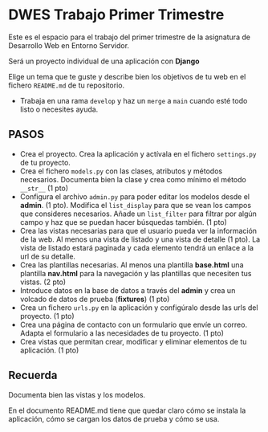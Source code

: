 # DWES Trabajo Primer Trimestre

Este es el espacio para el trabajo del primer trimestre de la asignatura de Desarrollo Web en Entorno Servidor.

Será un proyecto individual de una aplicación con **Django**    

Elige un tema que te guste y describe bien los objetivos de tu web en el fichero `README.md` de tu repositorio.

* Trabaja en una rama `develop` y haz un `merge` a `main` cuando esté todo listo o necesites ayuda.

## PASOS

* Crea el proyecto. Crea la aplicación y actívala en el fichero `settings.py` de tu proyecto.
* Crea el fichero  `models.py` con las clases, atributos y métodos necesarios. Documenta bien la clase y crea como mínimo el método `__str__` (1 pto)
* Configura el archivo `admin.py` para poder editar los modelos desde el **admin**. (1 pto). Modifica el `list_display` para que se vean los campos que consideres necesarios. Añade un `list_filter` para filtrar por algún campo y haz que se puedan hacer búsquedas también. (1 pto)
* Crea las vistas necesarias para que el usuario pueda ver la información de la web. Al menos una vista de listado y una vista de detalle (1 pto). La vista de listado estará paginada y cada elemento tendrá un enlace a la url de su detalle.
* Crea las plantillas necesarias. Al menos una plantilla **base.html** una plantilla **nav.html** para la navegación y las plantillas que necesiten tus vistas. (2 pto)
* Introduce datos en la base de datos a través del **admin** y crea un volcado de datos de prueba (**fixtures**) (1 pto)
* Crea un fichero `urls.py` en la aplicación y configúralo desde las urls del proyecto. (1 pto)
* Crea una página de contacto con un formulario que envíe un correo. Adapta el formulario a las necesidades de tu proyecto. (1 pto)
* Crea vistas que permitan crear, modificar y eliminar elementos de tu aplicación. (1 pto)

## Recuerda
Documenta bien las vistas y los modelos.

En el documento README.md tiene que quedar claro cómo se instala la aplicación, cómo se cargan los datos de prueba y cómo se usa. 